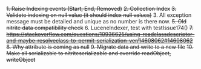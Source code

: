 ~~1. Raise Indexing events (Start, End, Removed)~~
~~2. Collection Index~~
~~3. Validate indexing on null value (it should index null values)~~
3. All exception message must be detailed and unique as no number is there now.
~~5. Old nitrite data compatibility check~~
6. LuceneIndexer, test with testIssue174()
~~7. https://stackoverflow.com/questions/10936625/using-readclassdescriptor-and-maybe-resolveclass-to-permit-serialization-ver/14608062#14608062~~
~~8. Why attribute is coming as null~~
~~9. Migrate data and write to a new file~~
~~10. Make all serializable to nitriteserializable and override readObject, writeObject~~